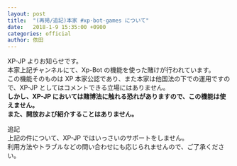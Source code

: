```yaml
---
layout: post
title:  "(再掲/追記)本家 #xp-bot-games について"
date:   2018-1-9 15:35:00 +0900
categories: official
author: 依田
---  
```

XP-JP よりお知らせです。  
本家上記チャンネルにて、Xp-Bot の機能を使った賭けが行われています。  
この機能そのものは XP 本家公認であり、また本家は他国法の下での運用ですので、XP-JP としてはコメントできる立場にはありません。  
**しかし、XP-JP においては賭博法に触れる恐れがありますので、この機能は使えません。**  
**また、開放および紹介することはありません。**  

追記  
上記の件について、XP-JP ではいっさいのサポートをしません。  
利用方法やトラブルなどの問い合わせにも応じられませんので、ご了承ください。  
